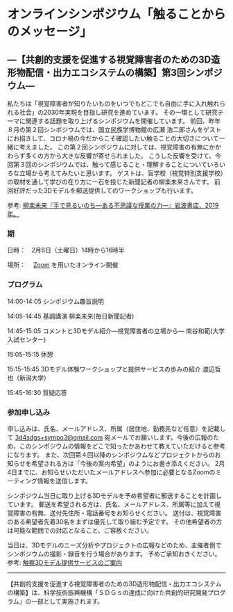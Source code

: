 # オンラインシンポジウム「触ることからのメッセージ」
## ―【共創的支援を促進する視覚障害者のための3D造形物配信・出力エコシステムの構築】第3回シンポジウム―

私たちは「視覚障害者が知りたいものをいつでもどこでも自由に手に入れ触れられる社会」の2030年実現を目指し研究を進めています。
その一環として研究テーマに関連する話題を取り上げるシンポジウムを開催しています。
前回、昨年８月の第２回シンポジウムでは、国立民族学博物館の広瀬 浩二郎さんをゲストにお招きして、コロナ禍の今だからこそ確認したい触ることの大切さについて一緒に考えました。
この第２回シンポジウムに対しては、視覚障害の有無にかかわらず多くの方から大きな反響が寄せられました。
こうした反響を受けて、今回第３回のシンポジウムでは、触って感じること・理解することについていろいろな立場から考えてみたいと思います。
ゲストは、盲学校（視覚特別支援学校）の取材を通して学びの在り方に一石を投じた新聞記者の柳楽未来さんです。
前回好評だった3Dモデルを郵送提供してのワークショップも行います。

参考: 
[柳楽未来『手で見るいのち―ある不思議な授業の力―』岩波書店、2019年。 ](https://www.iwanami.co.jp/book/b432934.html)

### 期
日時：　2月6日（土曜日）14時から16時半

場所：　
[Zoom](https://zoom.us/jp-jp/meetings.html) 
を用いたオンライン開催

### プログラム
14:00-14:05 シンポジウム趣旨説明

14:05-14:45 基調講演 柳楽未来(毎日新聞記者)

14:45-15:05 コメントと3Dモデル紹介―視覚障害者の立場から― 南谷和範(大学入試センター)

15:05-15:15 休憩

15:15-15:45 3Dモデル体験ワークショップと提供サービスの歩みの紹介 渡辺哲也（新潟大学）

15:45-16:30 質疑応答

### 参加申し込み
申し込みは、氏名、メールアドレス、所属（居住地、勤務先など任意）を記載して
3d4sdgs+sympo3@gmail.com
宛メールでお願いします。今後の広報のため、このシンポジウムの情報をどこで知ったかあわせて教えていただけると参考になります。
また、次回第４回以降のシンポジウムなどプロジェクトからのお知らせを希望される方は「今後の案内希望」のようにお書き添えください。
2月4日までに、お知らせいただいたメールアドレスへ参加に必要となるZoomのミーティング情報を送信します。

シンポジウム当日に取り上げる3Dモデルを予め希望者に郵送することを計画しています。
郵送を希望される方は、氏名、メールアドレス、所属等に加えて視覚障害の有無、送付先住所・電話番号をお知らせください。
送付は、視覚障害のある希望者先着30名をまずは優先して取り組む予定です。
その他希望者の方は可能な範囲での対応となること、ご容赦ください。

当日は、3Dモデルのニーズ分析やプロジェクトの広報などのため、主催者側でシンポジウムの撮影・録音を行う場合があります。
予めご承知おきください。
参考: 
[触察3Dモデル提供サービスのご案内 ](https://3d4sdgs.net/service.html)

---
【共創的支援を促進する視覚障害者のための3D造形物配信・出力エコシステムの構築】は、科学技術振興機構「ＳＤＧｓの達成に向けた共創的研究開発プログラム」の一部として実施されます。


